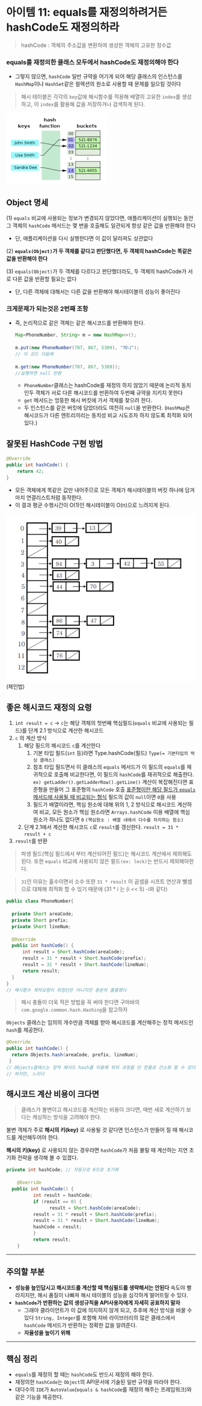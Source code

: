 # 아이템 11: equals를 재정의하려거든 hashCode도 재정의하라

> hashCode : 객체의 주소값을 변환하여 생성한 객체의 고유한 정수값
> 

### **equals를 재정의한 클래스 모두에서 hashCode도 재정의해야 한다**

- 그렇지 않으면, `hashCode` 일반 규약을 어기게 되어 해당 클래스의 인스턴스를 `HashMap`이나 `HashSet`같은 컬렉션의 원소로 사용할 때 문제를 일으킬 것이다

> 해시 테이블은 각각의 `key`값에 해시함수를 적용해 배열의 고유한 `index`를 생성하고,
이 `index`를 활용해 값을 저장하거나 검색하게 된다.
> 

<img src = "item_11_1.png">

## Object 명세

(1) `equals` 비교에 사용되는 정보가 변경되지 않았다면, 애플리케이션이 실행되는 동안그 객체의 `hashCode` 메서드는 몇 번을 호출해도 일관되게 항상 같은 값을 반환해야 한다

- 단, 애플리케이션을 다시 실행한다면 이 값이 달라져도 상관없다

(2) **`equals(Object)`가 두 객체를 같다고 판단했다면, 두 객체의 hashCode는 똑같은 값을 반환해야 한다**

(3) `equals(Object)`가 두 객체를 다르다고 판단했더라도, 두 객체의 hashCode가 서로 다른 값을 반환할 필요는 없다

- 단, 다른 객체에 대해서는 다른 값을 반환해야 해시테이블의 성능이 좋아진다

### 크게문제가 되는것은 2번째 조항

- 즉, 논리적으로 같은 객체는 같은 해시코드를 반환해야 한다.
    
    ```java
    Map<PhoneNumber, String> m = new HashMap<>();
    
    m.put(new PhoneNumber(707, 867, 5309), "제니");
    // 이 코드 다음에
    
    m.get(new PhoneNumber(707, 867, 5309));
    //실행하면 null 반환
    ```
    
    - `PhoneNumber`클래스는 hashCode를 재정의 하지 않았기 때문에 논리적 동치인두 객체가 서로 다른 해시코드를 반환하여 두번째 규약을 지키지 못한다
    - `get` 메서드는 엉뚱한 해시 버킷에 가서 객체를 찾으려 한다.
    - 두 인스턴스를 같은 버킷에 담았더라도 여전히 `null`을 반환한다.
    (`HashMap`은 해시코드가 다른 엔트리끼리는 동치성 비교 시도조차 하지 않도록 최적화 되어있다.)

## 잘못된 HashCode 구현 방법

```java
@Override
public int hashCode() {
	return 42;
}
```

- 모든 객체에게 똑같은 값만 내어주므로 모든 객체가 해시테이블의 버킷 하나에 담겨 마치 연결리스트처럼 동작한다.
- 이 결과 평균 수행시간이 O(1)인 해시테이블이 O(n)으로 느려지게 된다.

<img src = "item_11_2.png">
(체인법)

## 좋은 해시코드 재정의 요령

1. `int result = c`
→ `c`는 해당 객체의 첫번째 핵심필드(`equals` 비교에 사용되는 필드)를 단계 2.1 방식으로 계산한 해시코드
2. `c` 의 계산 방식
    1. 해당 필드의 해시코드 `c`를 계산한다
        1. 기본 타입 필드(`int` 등)라면 Type.hashCode(필드)
        `Type(= 기본타입의 박싱 클래스)` 
        2. 참조 타입 필드면서 이 클래스의 `equals` 메서드가 이 필드의 `equals`를 재귀적으로 호출해 비교한다면, 이 필드의 `hashCode`를 재귀적으로 해출한다. 
        <br> `ex) getLadder().getLadderRow().getLine()`
        계산이 복잡해진다면 표준형을 만들어 그 표준형의 `hashCode` 호출
        [표준형이란 해당 필드가 `equals` 메서드에 사용될 때 비교되는 형식](https://stackoverflow.com/questions/24427586/what-is-a-canonical-representation-of-a-field-meant-to-be-for-equals-method/24428722#24428722)
        필드의 값이 `null`이면 `0`을 사용
        3. 필드가 배열이라면, 핵심 원소에 대해 위의 1, 2 방식으로 해시코드 계산하여 비교, 모든 원소가 핵심 원소라면 `Arrays.hashCode` 이용
        배열에 핵심 원소가 하나도 없다면 `0`
        `(핵심원소 : 배열 내에서 다수를 차지하는 원소)` 
    2. 단계 2.1에서 계산한 해시코드 `c`로 `result`를 갱신한다.
    `result = 31 * result + c`
3. `result`를 반환

> 파생 필드(핵심 필드에서 부터 계산되어진 필드)는 해시코드 계산에서 제외해도 된다.
또한 `equals` 비교에 사용되지 않은 필드`(ex: lock)`는 반드시 제외해야한다.
> 

> `31`인 이유는 홀수이면서 소수 또한
`31 * result` 이 곱셈을 시프트 연산과 뺄셈으로 대체해 최적화 할 수 있기 때문에
(31 * i 는 (i << 5) -i와 같다)
> 

```java
public class PhoneNumber{

  private Short areaCode;
  private Short prefix;
  private Short lineNum;

  @Override
  public int hashCode() {
      int result = Short.hashCode(areaCode);
      result = 31 * result + Short.hashCode(prefix);
      result = 31 * result + Short.hashCode(lineNum);
      return result;
  }
}
// 해시함수 제작요령이 최첨단은 아니지만 충분히 훌륭했다
```

> 해시 충돌이 더욱 적은 방법을 꼭 써야 한다면 구아바의 `com.google.common.hash.Hashing`을 참고하자
> 

`Objects` 클래스는 임의의 개수만큼 객체를 받아 해시코드를 계산해주는 정적 메서드인 `hash`를 제공한다.

```java
@Override 
public int hashCode() {
  return Objects.hash(areaCode, prefix, lineNum);
 }
// Objects클래스는 정적 메서드 hash를 이용해 위의 과정을 단 한줄로 간소화 할 수 있다
// 하지만, 느리다
```

## 해시코드 계산 비용이 크다면

> 클래스가 불변이고 해시코드를 계산하는 비용이 크다면,
매번 새로 계산하기 보다는 캐싱하는 방식을 고려해야 한다.
> 

불변 객체가 주로 **해시의 키(key)** 로 사용될 것 같다면 인스턴스가 만들어 질 때 해시코드를 계산해두어야 한다.

**해시의 키(key)** 로 사용되지 않는 경우라면 `hashCode`가 처음 불릴 때 계산하는 지연 초기화 전략을 생각해 볼 수 있겠다.

```java
private int hashCode; // 자동으로 0으로 초기화

	@Override
  public int hashCode() {
		  int result = hashCode;
		  if (result == 0) {
				result = Short.hashCode(areaCode);
	      result = 31 * result + Short.hashCode(prefix);
	      result = 31 * result + Short.hashCode(lineNum);
	      hashCode = result;
		  }
		  return result;
	}
```

---

## 주의할 부분

- **성능을 높인답시고 해시코드를 계산할 때 핵심필드를 생략해서는 안된다**
속도야 빨라지지만, 해시 품질이 나빠져 해시 테이블의 성능을 심각하게 떨어뜨릴 수 있다.
- **`hashCode`가 반환하는 값의 생성규칙을 API사용자에게 자세히 공표하지 말자**
    - 그래야 클라이언트가 이 값에 의지하지 않게 되고, 추후에 계산 방식을 바꿀 수 있다
    `String, Integer`를 포함해 자바 라이브러리의 많은 클래스에서 `hashCode` 메서드가 반환하는 정확한 값을 알려준다.
    - **자율성을 높이기 위해**

---

## 핵심 정리

- `equals`를 재정의 할 때는 `hashCode`도 반드시 재정의 해야 한다.
- 재정의한 `hashCode`는 `Object`의 API문서에 기술된 일반 규약을 따라야 한다.
- 대다수의 `IDE`가 `AutoValue`(`equals & hashCode`를 재정의 해주는 프레임워크)와 같은 기능을 제공한다.